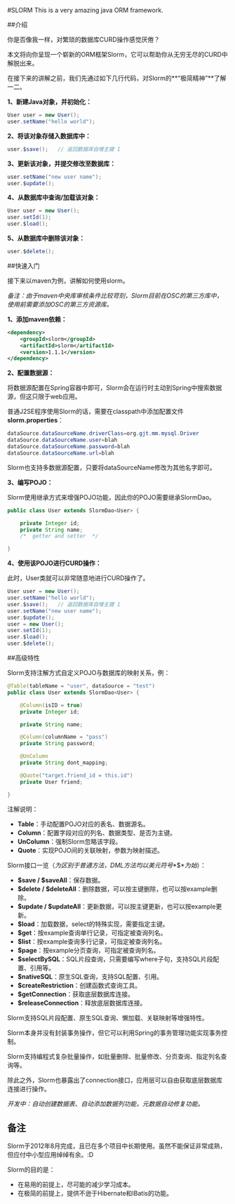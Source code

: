 #SLORM
This is a very amazing java ORM framework.

##介绍

你是否像我一样，对繁琐的数据库CURD操作感觉厌倦？

本文将向你呈现一个崭新的ORM框架Slorm，它可以帮助你从无穷无尽的CURD中解脱出来。

在接下来的讲解之前，我们先通过如下几行代码，对Slorm的**“极简精神”**了解一二。

**1、新建Java对象，并初始化：**
```java
User user = new User();
user.setName("hello world");
```
**2、将该对象存储入数据库中：**
```java
user.$save();   // 返回数据库自增主键 1
```
**3、更新该对象，并提交修改至数据库：**
```java
user.setName("new user name");
user.$update();
```
**4、从数据库中查询/加载该对象：**
```java
User user = new User();
user.setId(1);
user.$load();
```
**5、从数据库中删除该对象：**
```java
user.$delete();
```

##快速入门

接下来以maven为例，讲解如何使用slorm。

*备注：由于maven中央库审核条件比较苛刻，Slorm目前在OSC的第三方库中，使用前需要添加OSC的第三方资源库。*

**1、添加maven依赖：**
```xml
<dependency>
    <groupId>slorm</groupId>
    <artifactId>slorm</artifactId>
    <version>1.1.1</version>
</dependency>
```
**2、配置数据源：**

将数据源配置在Spring容器中即可，Slorm会在运行时主动到Spring中搜索数据源，但这只限于web应用。

普通J2SE程序使用Slorm的话，需要在classpath中添加配置文件**slorm.properties**：
```java
dataSource.dataSourceName.driverClass=org.gjt.mm.mysql.Driver
dataSource.dataSourceName.user=blah
dataSource.dataSourceName.password=blah
dataSource.dataSourceName.url=blah
```
Slorm也支持多数据源配置，只要将dataSourceName修改为其他名字即可。

**3、编写POJO：**

Slorm使用继承方式来增强POJO功能，因此你的POJO需要继承SlormDao。
```java
public class User extends SlormDao<User> {

	private Integer id;
	private String name;
    /*  getter and setter  */

}
```

**4、使用该POJO进行CURD操作：**

此时，User类就可以非常随意地进行CURD操作了。

```java
User user = new User();
user.setName("hello world");
user.$save();   // 返回数据库自增主键 1
user.setName("new user name");
user.$update();
user = new User();
user.setId(1);
user.$load();
user.$delete();
```

##高级特性

Slorm支持注解方式自定义POJO与数据库的映射关系，例：

```java
@Table(tableName = "user", dataSource = "test")
public class User extends SlormDao<User> {

	@Column(isID = true)
	private Integer id;

	private String name;

	@Column(columnName = "pass")
	private String password;

	@UnColumn
	private String dont_mapping;

	@Quote("target.friend_id = this.id")
	private User friend;

}
```
注解说明：
* **Table**：手动配置POJO对应的表名、数据源名。
* **Column**：配置字段对应的列名、数据类型、是否为主键。
* **UnColumn**：强制Slorm忽略该字段。
* **Quote**：实现POJO间的关联映射，参数为映射描述。

Slorm接口一览（*为区别于普通方法，DML方法均以美元符号**$**为始*）：
* **$save / $saveAll**：保存数据。
* **$delete / $deleteAll**：删除数据，可以按主键删除，也可以按example删除。
* **$update / $updateAll**：更新数据，可以按主键更新，也可以按example更新。
* **$load**：加载数据，select的特殊实现，需要指定主键。
* **$get**：按example查询单行记录，可指定被查询列名。
* **$list**：按example查询多行记录，可指定被查询列名。
* **$page**：按example分页查询，可指定被查询列名。
* **$selectBySQL**：SQL片段查询，只需要编写where子句，支持SQL片段配置、引用等。
* **$nativeSQL**：原生SQL查询，支持SQL配置、引用。
* **$createRestriction**：创建函数式查询工具。
* **$getConnection**：获取底层数据库连接。
* **$releaseConnection**：释放底层数据库连接。

Slorm支持SQL片段配置、原生SQL查询、懒加载、关联映射等增强特性。

Slorm本身并没有封装事务操作，但它可以利用Spring的事务管理功能实现事务控制。

Slorm支持编程式复杂批量操作，如批量删除、批量修改、分页查询、指定列名查询等。

除此之外，Slorm也暴露出了connection接口，应用层可以自由获取底层数据库连接进行操作。

*开发中：自动创建数据表、自动添加数据列功能，元数据自动修复功能。*

## 备注

Slorm于2012年8月完成，且已在多个项目中长期使用。虽然不能保证非常成熟，但应付中小型应用绰绰有余。:D

Slorm的目的是：
* 在易用的前提上，尽可能的减少学习成本。
* 在极简的前提上，提供不逊于Hibernate和IBatis的功能。
